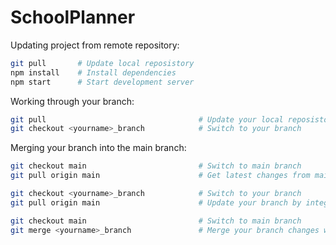 # SchoolPlanner

Updating project from remote repository:
```bash
git pull       # Update local reposistory
npm install    # Install dependencies
npm start      # Start development server
```

Working through your branch:
```bash
git pull                                  # Update your local reposistory
git checkout <yourname>_branch            # Switch to your branch 
```

Merging your branch into the main branch:
```bash
git checkout main                         # Switch to main branch 
git pull origin main                      # Get latest changes from main branch

git checkout <yourname>_branch            # Switch to your branch 
git pull origin main                      # Update your branch by integrating latest changes from main branch

git checkout main                         # Switch to main branch 
git merge <yourname>_branch               # Merge your branch changes with main branch
```